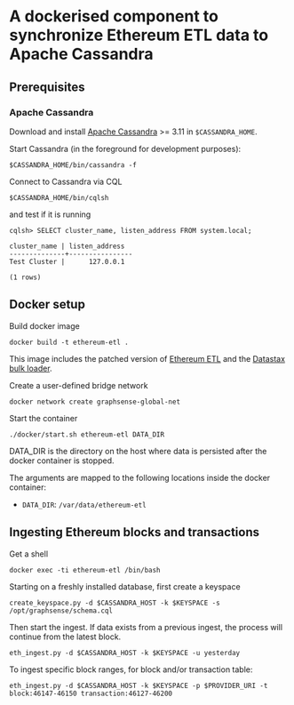 # A dockerised component to synchronize Ethereum ETL data to Apache Cassandra

## Prerequisites
### Apache Cassandra

Download and install [Apache Cassandra][apache-cassandra] >= 3.11
in `$CASSANDRA_HOME`.

Start Cassandra (in the foreground for development purposes):

    $CASSANDRA_HOME/bin/cassandra -f

Connect to Cassandra via CQL

    $CASSANDRA_HOME/bin/cqlsh

and test if it is running

    cqlsh> SELECT cluster_name, listen_address FROM system.local;

    cluster_name | listen_address
    --------------+----------------
    Test Cluster |      127.0.0.1

    (1 rows)



## Docker setup

Build docker image

```
docker build -t ethereum-etl .
```

This image includes the patched version of [Ethereum ETL][ethereum-etl] and the [Datastax bulk loader][dsbulk]. 

Create a user-defined bridge network

```
docker network create graphsense-global-net
```

Start the container
```
./docker/start.sh ethereum-etl DATA_DIR
```

DATA_DIR is the directory on the host where data is persisted after the docker container is stopped.

The arguments are mapped to the following locations inside the docker container:

- `DATA_DIR`: `/var/data/ethereum-etl`


## Ingesting Ethereum blocks and transactions

Get a shell

```
docker exec -ti ethereum-etl /bin/bash
```

Starting on a freshly installed database, first create a keyspace

```
create_keyspace.py -d $CASSANDRA_HOST -k $KEYSPACE -s /opt/graphsense/schema.cql
```

Then start the ingest. If data exists from a previous ingest, the process will continue from the latest block.

```
eth_ingest.py -d $CASSANDRA_HOST -k $KEYSPACE -u yesterday
```

To ingest specific block ranges, for block and/or transaction table:

```
eth_ingest.py -d $CASSANDRA_HOST -k $KEYSPACE -p $PROVIDER_URI -t block:46147-46150 transaction:46127-46200 
```


[ethereum-etl]: https://github.com/graphsense/ethereum-etl
[dsbulk]: https://github.com/datastax/dsbulk
[apache-cassandra]: http://cassandra.apache.org/download
